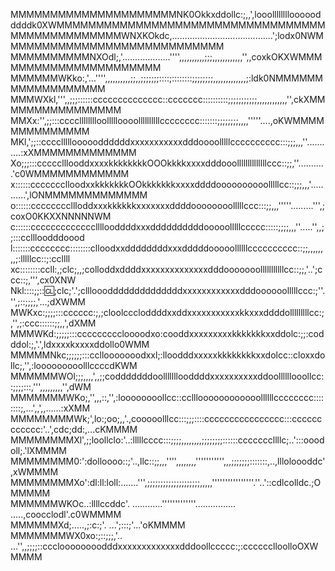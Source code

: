 MMMMMMMMMMMMMMMMMMMMMNK0Okkxddollc:;,,',looollllllllooooodddddk0XWMMMMMMMMMMMMMMMMMMMMMMMMMMMMMMMMMM  
MMMMMMMMMMMMMMWNXKOkdc,........................................';lodx0NWMMMMMMMMMMMMMMMMMMMMMMMMMMMM  
MMMMMMMMMMNXOdl;,'...................'''',,,,,,,,,,;;;,,,,,,,,,,,,'',,coxkOKXWMMMMMMMMMMMMMMMMMMMMMM  
MMMMMMWKko:,'...'''',,,,,,,,,,;;,,;;;;;;;::::;::::::::;;;;;;;;,,,,,,,,,,,,,;:ldk0NMMMMMMMMMMMMMMMMMM  
MMMWXkl,''',,;;;::::::cccccccccccccc::ccccccc::::::::::;;;;;;;;;;;,,,,,,,,,,,,'',ckXMMMMMMMMMMMMMMMM  
MMXx:'',;;:::cccclllllllloollllloooollllllllllcccccccc:::::::;;;;;;;;,,,,'''''....,oKWMMMMMMMMMMMMMM  
MKl,';;::ccccllllloooooddddddxxxxxxxxxxxdddoooolllllcccccccccc:::;;;,,,''...........:xXMMMMMMMMMMMMM  
Xo;;;:::ccccclllooddxxxxkkkkkkkkOOOkkkkxxxxdddooollllllllllllllccc::;;,''...........'c0WMMMMMMMMMMMM  
x::::::ccccccclloodxxkkkkkkkOOkkkkkkkxxxxddddoooooooooolllllcc::;;;,,,'...........',lONMMMMMMMMMMMMM  
o::::::ccccccccllloddxxxkkkkkkxxxxxxxddddoooooooolllllccc:::;;,,,'''''.........''',;coxO0KKXXNNNNNWM  
c::::::cccccccccccccllllooddddxxxddddddddddooooolllllccccc:::::;;;;,,,''.....'',,;;:::ccllloodddoood  
l:::::::cccccccc::::::::clloodxxddddddddxxxdddddooooollllllcccccccccc::;;,,,,,,,,;:lllllcc::;:ccllll  
xc::::::::ccll:,;clc;,,;colloddxddddxxxxxxxxxxxxxxdddooooooolllllllllllcc::;;,'..';ccc::;,''',cx0XNW  
Nkl::::;;:::cl:;clc;'.';cllloooddddddddddddddxxxxxxxxxxxxdddoooooolllllccc:;''.'',;::;;;;,'...;dXWMM  
MWKxc:;;;;:::cccccc:;,;cloolcccloddddxxddxxxxxxxxxxxkkxxxddddolllllllllcc:;,'',;:ccc::::::;;,,',dXMM  
MMMWKd:;;;;;:::cccccccccloooodxo:cooddxxxxxxxxxkkkkkkkxxddolc:;;:codddol:;,'.',ldxxxxkxxxxddollo0WMM  
MMMMMNkc;;;;;;:::ccllooooooodxxl;:lloodddxxxxxkkkkkkkkxxdolcc::cloxxdollc;,'',:looooooooolllccccdKWM  
MMMMMMWOl;;;,,,,',,;;codddddddoolllllllooddddxxxxxxxxxxddoollllllooollcc::;;;;:::,''',,,,,,,,,'',dWM  
MMMMMMMWKo;,'',,,::,'',:loooooooollcc::ccllloooooooooooollllllcccccccc::::::::;,...',,',,......:xXMM  
MMMMMMMMWk;',lo:;oo;,,'.,cooooolllcc:::;;;::::cccccccccccccccc:::cccccccccccc:'..',cdc;dd:,...cKMMMM  
MMMMMMMMXl',;;loollclo:'..:lllllcccc:::;;;;,,,,,,,,;;;;;;;;::::::cccccccllllc;..':::ooodoll;.'lXMMMM  
MMMMMMMM0:':dolloooo::;'..,llc::;;,,,'''',,,,,,,,''''''''''',,,;;;;;;;:::::::,..,llloloooddc',xWMMMM  
MMMMMMMMXo':dl:ll:loll:.......''',;;;;;;;;;;;;;;;;;;;;,,,,,''''''''''''''''.''..'::cdlcolldc.;OMMMMM  
MMMMMMWKOc..:llllccddc'.         ............'''''''''''''................  .....,coocclodl'.c0WMMMM  
MMMMMMXd;.....,;:c:;'.                                                          ...';:::;'...'oKMMMM  
MMMMMMMWX0xo:;::;;;,'.. ...'',,;;;;::cccloooooooodddxxxxxxxxxxxxxdddoollccccc:;:cccccclloolloOXWMMMM  
